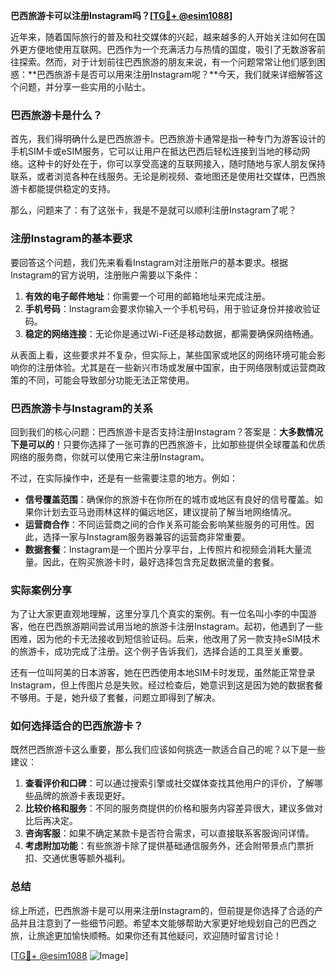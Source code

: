**巴西旅游卡可以注册Instagram吗？[[TG💪+ @esim1088](https://t.me/s/esim1088)]**

近年来，随着国际旅行的普及和社交媒体的兴起，越来越多的人开始关注如何在国外更方便地使用互联网。巴西作为一个充满活力与热情的国度，吸引了无数游客前往探索。然而，对于计划前往巴西旅游的朋友来说，有一个问题常常让他们感到困惑：**巴西旅游卡是否可以用来注册Instagram呢？**今天，我们就来详细解答这个问题，并分享一些实用的小贴士。

### 巴西旅游卡是什么？

首先，我们得明确什么是巴西旅游卡。巴西旅游卡通常是指一种专门为游客设计的手机SIM卡或eSIM服务，它可以让用户在抵达巴西后轻松连接到当地的移动网络。这种卡的好处在于，你可以享受高速的互联网接入，随时随地与家人朋友保持联系，或者浏览各种在线服务。无论是刷视频、查地图还是使用社交媒体，巴西旅游卡都能提供稳定的支持。

那么，问题来了：有了这张卡，我是不是就可以顺利注册Instagram了呢？

### 注册Instagram的基本要求

要回答这个问题，我们先来看看Instagram对注册账户的基本要求。根据Instagram的官方说明，注册账户需要以下条件：

1. **有效的电子邮件地址**：你需要一个可用的邮箱地址来完成注册。
2. **手机号码**：Instagram会要求你输入一个手机号码，用于验证身份并接收验证码。
3. **稳定的网络连接**：无论你是通过Wi-Fi还是移动数据，都需要确保网络畅通。

从表面上看，这些要求并不复杂，但实际上，某些国家或地区的网络环境可能会影响你的注册体验。尤其是在一些新兴市场或发展中国家，由于网络限制或运营商政策的不同，可能会导致部分功能无法正常使用。

### 巴西旅游卡与Instagram的关系

回到我们的核心问题：巴西旅游卡是否支持注册Instagram？答案是：**大多数情况下是可以的**！只要你选择了一张可靠的巴西旅游卡，比如那些提供全球覆盖和优质网络的服务商，你就可以使用它来注册Instagram。

不过，在实际操作中，还是有一些需要注意的地方。例如：

- **信号覆盖范围**：确保你的旅游卡在你所在的城市或地区有良好的信号覆盖。如果你计划去亚马逊雨林这样的偏远地区，建议提前了解当地网络情况。
- **运营商合作**：不同运营商之间的合作关系可能会影响某些服务的可用性。因此，选择一家与Instagram服务器兼容的运营商非常重要。
- **数据套餐**：Instagram是一个图片分享平台，上传照片和视频会消耗大量流量。因此，在购买旅游卡时，最好选择包含充足数据流量的套餐。

### 实际案例分享

为了让大家更直观地理解，这里分享几个真实的案例。有一位名叫小李的中国游客，他在巴西旅游期间尝试用当地的旅游卡注册Instagram。起初，他遇到了一些困难，因为他的卡无法接收到短信验证码。后来，他改用了另一款支持eSIM技术的旅游卡，成功完成了注册。这个例子告诉我们，选择合适的工具至关重要。

还有一位叫阿美的日本游客，她在巴西使用本地SIM卡时发现，虽然能正常登录Instagram，但上传图片总是失败。经过检查后，她意识到这是因为她的数据套餐不够用。于是，她升级了套餐，问题立即得到了解决。

### 如何选择适合的巴西旅游卡？

既然巴西旅游卡这么重要，那么我们应该如何挑选一款适合自己的呢？以下是一些建议：

1. **查看评价和口碑**：可以通过搜索引擎或社交媒体查找其他用户的评价，了解哪些品牌的旅游卡表现更好。
2. **比较价格和服务**：不同的服务商提供的价格和服务内容差异很大，建议多做对比后再决定。
3. **咨询客服**：如果不确定某款卡是否符合需求，可以直接联系客服询问详情。
4. **考虑附加功能**：有些旅游卡除了提供基础通信服务外，还会附带景点门票折扣、交通优惠等额外福利。

### 总结

综上所述，巴西旅游卡是可以用来注册Instagram的，但前提是你选择了合适的产品并且注意到了一些细节问题。希望本文能够帮助大家更好地规划自己的巴西之旅，让旅途更加愉快顺畅。如果你还有其他疑问，欢迎随时留言讨论！

[[TG💪+ @esim1088](https://t.me/s/esim1088) ![Image](https://i.postimg.cc/4NQfJmqS/Snipaste-2025-05-13-00-14-12.png)]